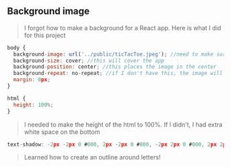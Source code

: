 ## Background image 

> I forgot how to make a background for a React app. Here is what I did for this project

```js
body {
  background-image: url('../public/ticTacToe.jpeg'); //need to make sure the path is correct or the image will not show up
  background-size: cover; //this will cover the app
  background-position: center; //this places the image in the center
  background-repeat: no-repeat; //if I don't have this, the image will keep repeating
  margin: 0px;
}

html {
  height: 100%;
}
```
> I needed to make the height of the html to 100%. If I didn't, I had extra white space on the bottom

```js
text-shadow: -2px -2px 0 #000, 2px -2px 0 #000, -2px 2px 0 #000, 2px 2px 0 #000;
```
> Learned how to create an outline around letters! 
